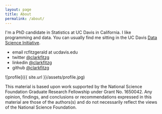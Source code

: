 ```yaml
---
layout: page
title: About
permalink: /about/
---
```


I'm a PhD candidate in Statistics at UC Davis in California. I like programming and data.
You can usually find me sitting in the UC Davis [Data Science
Initiative](http://dsi.ucdavis.edu/).

- email rcfitzgerald at ucdavis.edu
- twitter [@clarkfitzg](https://twitter.com/clarkfitzg)
- linkedin [@clarkfitzg](https://www.linkedin.com/in/clarkfitzg/)
- github [@clarkfitzg](https://github.com/clarkfitzg)

![profile]({{ site.url }}/assets/profile.jpg)

This material is based upon work supported by the National Science
Foundation Graduate Research Fellowship under Grant No. 1650042.
Any opinion, findings, and conclusions or recommendations expressed in
this material are those of the authors(s) and do not necessarily reflect
the views of the National Science Foundation.
